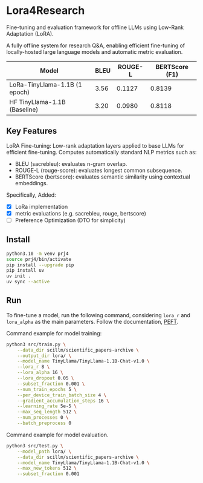 # Lora4Research

Fine-tuning and evaluation framework for offline LLMs using Low-Rank Adaptation (LoRA).

A fully offline system for research Q&A, enabling efficient fine-tuning of locally-hosted large language models and automatic metric evaluation.

| Model            | BLEU | ROUGE-L | BERTScore (F1) |
| ---------------- | ---- | ------- | -------------- |
| LoRa-TinyLlama-1.1B (1 epoch) | 3.56 | 0.1127  | 0.8139         |
| HF TinyLlama-1.1B (Baseline) | 3.20 | 0.0980  | 0.8118         |


## Key Features

LoRA Fine-tuning: Low-rank adaptation layers applied to base LLMs for efficient fine-tuning.
Computes automatically standard NLP metrics such as:

- BLEU (sacrebleu): evaluates n-gram overlap. 
- ROUGE-L (rouge-score): evaluates longest common subsequence.
- BERTScore (bertscore): evaluates semantic similarity using contextual embeddings.


Specifically, Added:

- [X] LoRa implementation
- [X] metric evaluations (e.g. sacrebleu, rouge, bertscore)
- [ ] Preference Optimization (DTO for simplicity)

## Install

```bash
python3.10 -m venv prj4
source prj4/bin/activate
pip install --upgrade pip
pip install uv
uv init . 
uv sync --active
```

## Run

To fine-tune a model, run the following command, considering `lora_r` and `lora_alpha` as the main parameters. Follow the documentation, [PEFT](https://github.com/huggingface/peft/). 

Command example for model training:

```bash
python3 src/train.py \
    --data_dir scillm/scientific_papers-archive \
    --output_dir lora/ \
    --model_name TinyLlama/TinyLlama-1.1B-Chat-v1.0 \
    --lora_r 8 \
    --lora_alpha 16 \
    --lora_dropout 0.05 \
    --subset_fraction 0.001 \
    --num_train_epochs 5 \
    --per_device_train_batch_size 4 \
    --gradient_accumulation_steps 16 \
    --learning_rate 5e-5 \
    --max_seq_length 512 \
    --num_processes 0 \
    --batch_preprocess 0 
```

Command example for model evaluation.

```bash
python3 src/test.py \
    --model_path lora/ \
    --data_dir scillm/scientific_papers-archive \
    --model_name TinyLlama/TinyLlama-1.1B-Chat-v1.0 \
    --max_new_tokens 512 \
    --subset_fraction 0.001 
```
